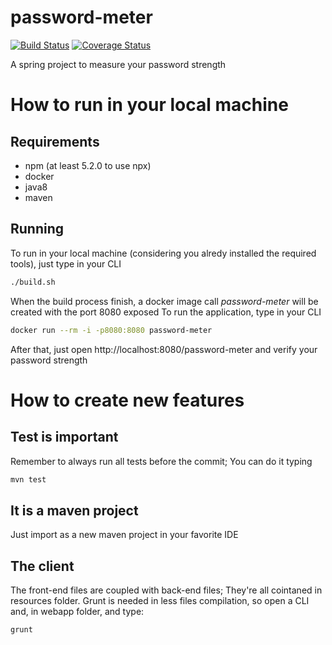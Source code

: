 # password-meter
[![Build Status](https://travis-ci.org/ByIvo/password-meter.svg?branch=master)](https://travis-ci.org/ByIvo/password-meter)
[![Coverage Status](https://coveralls.io/repos/github/ByIvo/password-meter/badge.svg?branch=master)](https://coveralls.io/github/ByIvo/password-meter?branch=master)

A spring project to measure your password strength

# How to run in your local machine
## Requirements
* npm (at least 5.2.0 to use npx)
* docker
* java8
* maven

## Running
To run in your local machine (considering you alredy installed the required tools), just type in your CLI
```sh
./build.sh
```
When the build process finish, a docker image call *password-meter* will be created with the port 8080 exposed
To run the application, type in your CLI
```sh
docker run --rm -i -p8080:8080 password-meter
```
After that, just open http://localhost:8080/password-meter and verify your password strength

# How to create new features

## Test is important
Remember to always run all tests before the commit; You can do it typing
```sh
mvn test
```

## It is a maven project
Just import as a new maven project in your favorite IDE

## The client
The front-end files are coupled with back-end files; They're all cointaned in resources folder.
Grunt is needed in less files compilation, so open a CLI and, in webapp folder, and type:
```sh
grunt
```
